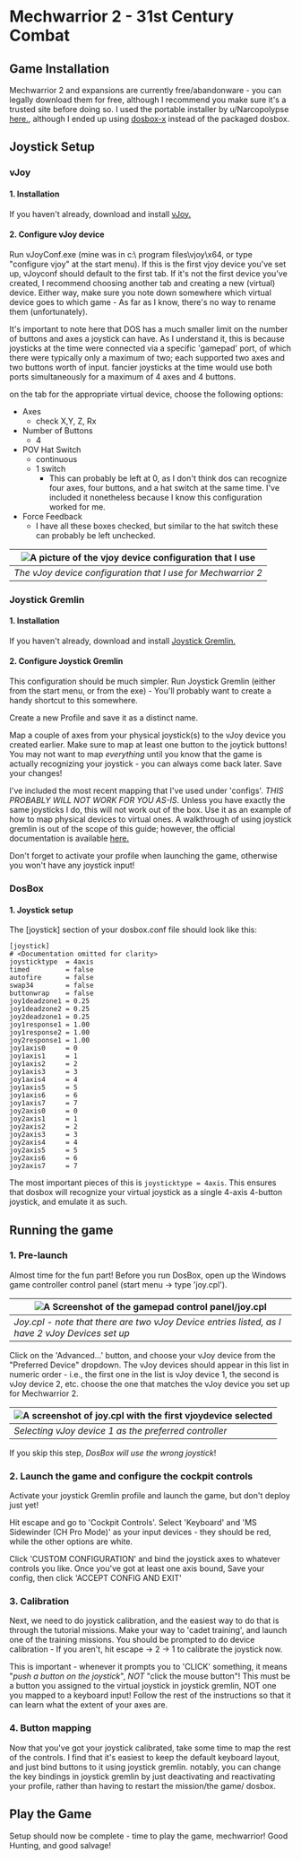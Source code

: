 # Mechwarrior 2 - 31st Century Combat

## Game Installation

Mechwarrior 2 and expansions are currently free/abandonware - you can legally download them for free, although I 
recommend you make sure it's a trusted site before doing so. I used the portable installer by u/Narcopolypse 
[here.](https://www.reddit.com/r/mechwarrior/comments/eatbyd/mechwarrior_2_portable/), although I ended up using 
[dosbox-x](https://dosbox-x.com/) instead of the packaged dosbox.

## Joystick Setup
### vJoy
#### 1. Installation 
If you haven't already, download and install [vJoy.](https://sourceforge.net/projects/vjoystick/)

#### 2. Configure vJoy device
Run vJoyConf.exe (mine was in c:\ program files\vjoy\x64, or type "configure vjoy" at the start menu). If this is the 
first vjoy device you've set up, vJoyconf should default to the first tab. If it's not the first device you've created, 
I recommend choosing another tab and creating a new (virtual) device. Either way, make sure you note down somewhere which virtual 
device goes to which game - As far as I know, there's no way to rename them (unfortunately).

It's important to note here that DOS has a much smaller limit on the number of buttons and axes a joystick can have. 
As I understand it, this is because joysticks at the time were connected via a specific 'gamepad' port, of which there 
were typically only a maximum of two; each supported two axes and two buttons worth of input. fancier joysticks at the 
time would use both ports simultaneously for a maximum of 4 axes and 4 buttons. 

on the tab for the appropriate virtual device, choose the following options:
- Axes
  - check X,Y, Z, Rx
- Number of Buttons
  - 4
- POV Hat Switch
  - continuous
  - 1 switch
    - This can probably be left at 0, as I don't think dos can recognize four axes, four buttons, and a hat switch at 
    the same time. I've included it nonetheless because I know this configuration worked for me.
- Force Feedback
  - I have all these boxes checked, but similar to the hat switch these can probably be left unchecked.
  

| ![A picture of the vjoy device configuration that I use](images/vjoy-device-config-mw2.png) |
|-----------------------------------------------------------------------------------------------------|
| *The vJoy device configuration that I use for Mechwarrior 2*                                        |
 
###  Joystick Gremlin
#### 1. Installation
If you haven't already, download and install [Joystick Gremlin.](http://whitemagic.github.io/JoystickGremlin/)

#### 2. Configure Joystick Gremlin
This configuration should be much simpler. Run Joystick Gremlin (either from the start menu, or from the exe) - You'll 
probably want to create a handy shortcut to this somewhere.

Create a new Profile and save it as a distinct name.

Map a couple of axes from your physical joystick(s) to the vJoy device you created earlier. Make sure to map at least 
one button to the joytick buttons! You may not want to map *everything* until you know that the game is actually 
recognizing your joystick - you can always come back later. Save your changes!

I've included the most recent mapping that I've used under 'configs'. *THIS PROBABLY WILL NOT WORK FOR YOU AS-IS*. 
Unless you have exactly the same joysticks I do, this will not work out of the box. Use it as an example of how to map 
physical devices to virtual ones. A walkthrough of using joystick gremlin is out of the scope of this guide; however, 
the official documentation is available [here.](https://whitemagic.github.io/JoystickGremlin/overview/)

Don't forget to activate your profile when launching the game, otherwise you won't have any joystick input!

### DosBox
#### 1. Joystick setup
The [joystick] section of your dosbox.conf file should look like this: 
```
[joystick]
# <Documentation omitted for clarity>
joysticktype  = 4axis
timed         = false
autofire      = false
swap34        = false
buttonwrap    = false
joy1deadzone1 = 0.25
joy1deadzone2 = 0.25
joy2deadzone1 = 0.25
joy1response1 = 1.00
joy1response2 = 1.00
joy2response1 = 1.00
joy1axis0     = 0
joy1axis1     = 1
joy1axis2     = 2
joy1axis3     = 3
joy1axis4     = 4
joy1axis5     = 5
joy1axis6     = 6
joy1axis7     = 7
joy2axis0     = 0
joy2axis1     = 1
joy2axis2     = 2
joy2axis3     = 3
joy2axis4     = 4
joy2axis5     = 5
joy2axis6     = 6
joy2axis7     = 7

```

The most important pieces of this is `joysticktype = 4axis`. This ensures that dosbox will recognize your virtual 
joystick as a single 4-axis 4-button joystick, and emulate it as such.

## Running the game
### 1. Pre-launch
Almost time for the fun part! 
Before you run DosBox, open up the Windows game controller control panel (start menu -> 
type 'joy.cpl'). 

| ![A Screenshot of the gamepad control panel/joy.cpl](images%2Fjoy-cpl-example.png)              |
|-------------------------------------------------------------------------------------------------|
| *Joy.cpl - note that there are two vJoy Device entries listed, as I have 2 vJoy Devices set up* |
                                                                                
Click on the 'Advanced...' button, and choose your vJoy device from the "Preferred Device" dropdown. The vJoy devices 
should appear in this list in numeric order - i.e., the first one in the list is vJoy device 1, the second is vJoy 
device 2, etc. choose the one that matches the vJoy device you set up for Mechwarrior 2. 

| ![A screenshot of joy.cpl with the first vjoydevice selected](images%2Fjoy-cpl-advanced-settings-vjoy-1-selected.png) |
|-----------------------------------------------------------------------------------------------------------------------|
| *Selecting vJoy device 1 as the preferred controller*                                                                 |

If you skip this step, *DosBox will use the wrong joystick*!

### 2. Launch the game and configure the cockpit controls
Activate your joystick Gremlin profile and launch the game, but don't deploy just yet!

Hit escape and go to 'Cockpit Controls'. Select 'Keyboard' and 'MS Sidewinder (CH Pro Mode)' as your input devices - 
they should be red, while the other options are white.

Click 'CUSTOM CONFIGURATION' and bind the joystick axes to whatever controls you like. Once you've got at least one axis
bound, Save your config, then click 'ACCEPT CONFIG AND EXIT'

### 3. Calibration

Next, we need to do joystick calibration, and the easiest way to do that is through the tutorial missions. Make your 
way to 'cadet training', and launch one of the training missions. You should be prompted to do device calibration - If 
you aren't, hit escape -> 2 -> 1 to calibrate the joystick now.

This is important - whenever it prompts you to 'CLICK' something, it means "*push a button on the joystick*", *NOT* "click 
the mouse button"! This must be a button you assigned to the virtual joystick in joystick gremlin, NOT one you mapped to
a keyboard input! Follow the rest of the instructions so that it can learn what the extent of your axes are.

### 4. Button mapping
Now that you've got your joystick calibrated, take some time to map the rest of the controls. I find that it's easiest 
to keep the default keyboard layout, and just bind buttons to it using joystick gremlin. notably, you can change the key
bindings in joystick gremlin by just deactivating and reactivating your profile, rather than having to restart the 
mission/the game/ dosbox.

## Play the Game
Setup should now be complete - time to play the game, mechwarrior! Good Hunting, and good salvage!
